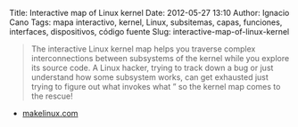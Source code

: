 Title: Interactive map of Linux kernel
Date: 2012-05-27 13:10
Author: Ignacio Cano
Tags: mapa interactivo, kernel, Linux, subsitemas, capas, funciones, interfaces, dispositivos, código fuente
Slug: interactive-map-of-linux-kernel

> The interactive Linux kernel map helps you traverse complex interconnections
> between subsystems of the kernel while you explore its source code. A Linux
> hacker, trying to track down a bug or just understand how some subsystem
> works, can get exhausted just trying to figure out what invokes what ” so the
> kernel map comes to the rescue!

- [makelinux.com][]

  [makelinux.com]: http://www.makelinux.com/kernel_map/intro
    "Interactive map of Linux kernel"
